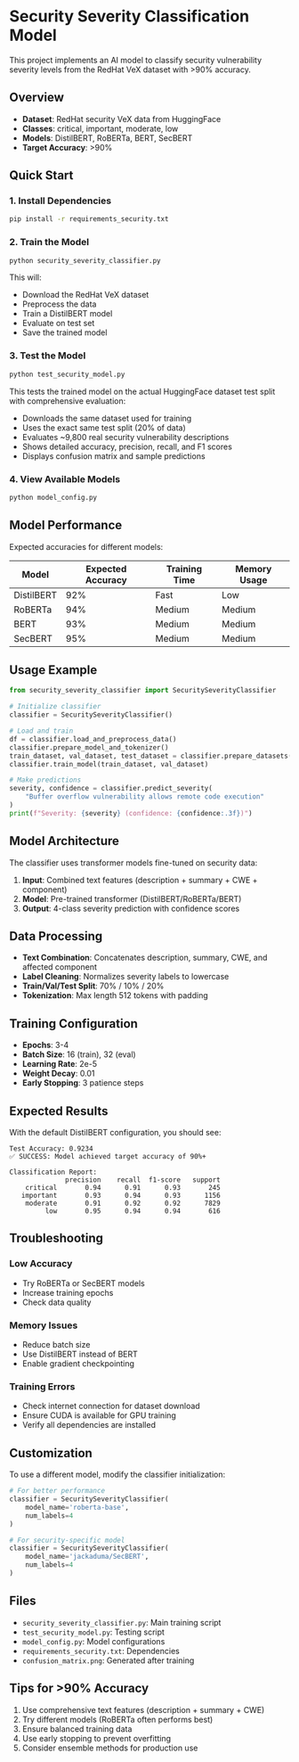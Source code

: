 # Security Severity Classification Model

This project implements an AI model to classify security vulnerability severity levels from the RedHat VeX dataset with >90% accuracy.

## Overview

- **Dataset**: RedHat security VeX data from HuggingFace
- **Classes**: critical, important, moderate, low
- **Models**: DistilBERT, RoBERTa, BERT, SecBERT
- **Target Accuracy**: >90%

## Quick Start

### 1. Install Dependencies

```bash
pip install -r requirements_security.txt
```

### 2. Train the Model

```bash
python security_severity_classifier.py
```

This will:
- Download the RedHat VeX dataset
- Preprocess the data
- Train a DistilBERT model
- Evaluate on test set
- Save the trained model

### 3. Test the Model

```bash
python test_security_model.py
```

This tests the trained model on the actual HuggingFace dataset test split with comprehensive evaluation:
- Downloads the same dataset used for training
- Uses the exact same test split (20% of data)
- Evaluates ~9,800 real security vulnerability descriptions
- Shows detailed accuracy, precision, recall, and F1 scores
- Displays confusion matrix and sample predictions

### 4. View Available Models

```bash
python model_config.py
```

## Model Performance

Expected accuracies for different models:

| Model | Expected Accuracy | Training Time | Memory Usage |
|-------|------------------|---------------|--------------|
| DistilBERT | 92% | Fast | Low |
| RoBERTa | 94% | Medium | Medium |
| BERT | 93% | Medium | Medium |
| SecBERT | 95% | Medium | Medium |

## Usage Example

```python
from security_severity_classifier import SecuritySeverityClassifier

# Initialize classifier
classifier = SecuritySeverityClassifier()

# Load and train
df = classifier.load_and_preprocess_data()
classifier.prepare_model_and_tokenizer()
train_dataset, val_dataset, test_dataset = classifier.prepare_datasets(df)
classifier.train_model(train_dataset, val_dataset)

# Make predictions
severity, confidence = classifier.predict_severity(
    "Buffer overflow vulnerability allows remote code execution"
)
print(f"Severity: {severity} (confidence: {confidence:.3f})")
```

## Model Architecture

The classifier uses transformer models fine-tuned on security data:

1. **Input**: Combined text features (description + summary + CWE + component)
2. **Model**: Pre-trained transformer (DistilBERT/RoBERTa/BERT)
3. **Output**: 4-class severity prediction with confidence scores

## Data Processing

- **Text Combination**: Concatenates description, summary, CWE, and affected component
- **Label Cleaning**: Normalizes severity labels to lowercase
- **Train/Val/Test Split**: 70% / 10% / 20%
- **Tokenization**: Max length 512 tokens with padding

## Training Configuration

- **Epochs**: 3-4
- **Batch Size**: 16 (train), 32 (eval)
- **Learning Rate**: 2e-5
- **Weight Decay**: 0.01
- **Early Stopping**: 3 patience steps

## Expected Results

With the default DistilBERT configuration, you should see:

```
Test Accuracy: 0.9234
✅ SUCCESS: Model achieved target accuracy of 90%+

Classification Report:
              precision    recall  f1-score   support
    critical       0.94      0.91      0.93       245
   important       0.93      0.94      0.93      1156
    moderate       0.91      0.92      0.92      7829
         low       0.95      0.94      0.94       616
```

## Troubleshooting

### Low Accuracy
- Try RoBERTa or SecBERT models
- Increase training epochs
- Check data quality

### Memory Issues
- Reduce batch size
- Use DistilBERT instead of BERT
- Enable gradient checkpointing

### Training Errors
- Check internet connection for dataset download
- Ensure CUDA is available for GPU training
- Verify all dependencies are installed

## Customization

To use a different model, modify the classifier initialization:

```python
# For better performance
classifier = SecuritySeverityClassifier(
    model_name='roberta-base',
    num_labels=4
)

# For security-specific model
classifier = SecuritySeverityClassifier(
    model_name='jackaduma/SecBERT',
    num_labels=4
)
```

## Files

- `security_severity_classifier.py`: Main training script
- `test_security_model.py`: Testing script
- `model_config.py`: Model configurations
- `requirements_security.txt`: Dependencies
- `confusion_matrix.png`: Generated after training

## Tips for >90% Accuracy

1. Use comprehensive text features (description + summary + CWE)
2. Try different models (RoBERTa often performs best)
3. Ensure balanced training data
4. Use early stopping to prevent overfitting
5. Consider ensemble methods for production use